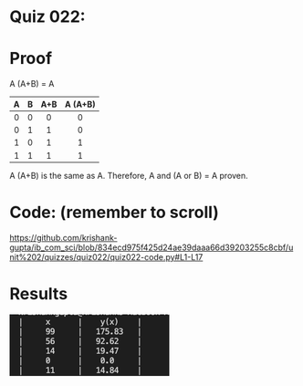 # Quiz 022:

# Proof

A (A+B) = A

| A | B | A+B | A (A+B) |
|:-:|:-:|:---:|:-------:|
| 0 | 0 |  0  |    0    |
| 0 | 1 |  1  |    0    |
| 1 | 0 |  1  |    1    |
| 1 | 1 |  1  |    1    |

A (A+B) is the same as A. Therefore, A and (A or B) = A proven.

# Code: (remember to scroll)

https://github.com/krishank-gupta/ib_com_sci/blob/834ecd975f425d24ae39daaa66d39203255c8cbf/unit%202/quizzes/quiz022/quiz022-code.py#L1-L17

# Results

![quiz022-results](./quiz022-results.png)
